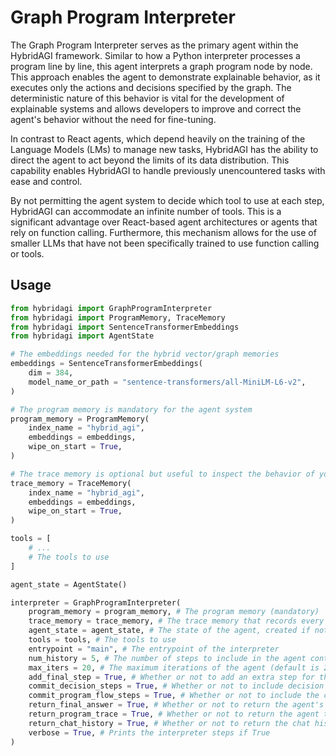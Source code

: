 # Graph Program Interpreter

The Graph Program Interpreter serves as the primary agent within the HybridAGI framework. Similar to how a Python interpreter processes a program line by line, this agent interprets a graph program node by node. This approach enables the agent to demonstrate explainable behavior, as it executes only the actions and decisions specified by the graph. The deterministic nature of this behavior is vital for the development of explainable systems and allows developers to improve and correct the agent's behavior without the need for fine-tuning.

In contrast to React agents, which depend heavily on the training of the Language Models (LMs) to manage new tasks, HybridAGI has the ability to direct the agent to act beyond the limits of its data distribution. This capability enables HybridAGI to handle previously unencountered tasks with ease and control.

By not permitting the agent system to decide which tool to use at each step, HybridAGI can accommodate an infinite number of tools. This is a significant advantage over React-based agent architectures or agents that rely on function calling. Furthermore, this mechanism allows for the use of smaller LLMs that have not been specifically trained to use function calling or tools.

## Usage

```python
from hybridagi import GraphProgramInterpreter
from hybridagi import ProgramMemory, TraceMemory
from hybridagi import SentenceTransformerEmbeddings
from hybridagi import AgentState

# The embeddings needed for the hybrid vector/graph memories
embeddings = SentenceTransformerEmbeddings(
    dim = 384,
    model_name_or_path = "sentence-transformers/all-MiniLM-L6-v2",
)

# The program memory is mandatory for the agent system
program_memory = ProgramMemory(
    index_name = "hybrid_agi",
    embeddings = embeddings,
    wipe_on_start = True,
)

# The trace memory is optional but useful to inspect the behavior of your agent
trace_memory = TraceMemory(
    index_name = "hybrid_agi",
    embeddings = embeddings,
    wipe_on_start = True,
)

tools = [
    # ...
    # The tools to use
]

agent_state = AgentState()

interpreter = GraphProgramInterpreter(
    program_memory = program_memory, # The program memory (mandatory)
    trace_memory = trace_memory, # The trace memory that records every step inside the graph database
    agent_state = agent_state, # The state of the agent, created if not provided
    tools = tools, # The tools to use
    entrypoint = "main", # The entrypoint of the interpreter
    num_history = 5, # The number of steps to include in the agent context (default is 5)
    max_iters = 20, # The maximum iterations of the agent (default is 20)
    add_final_step = True, # Whether or not to add an extra step for the final answer (default to True)
    commit_decision_steps = True, # Whether or not to include decision steps in the agent context (default is True)
    commit_program_flow_steps = True, # Whether or not to include the call and end program steps in the context (default is True)
    return_final_answer = True, # Whether or not to return the agent's final answer (default to True)
    return_program_trace = True, # Whether or not to return the agent trace (default to True)
    return_chat_history = True, # Whether or not to return the chat history (default to True)
    verbose = True, # Prints the interpreter steps if True
)


```